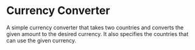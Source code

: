 # Currency Converter

A simple currency converter that takes two countries and converts the given amount to the desired currency.
It also specifies the countries that can use the given currency.
